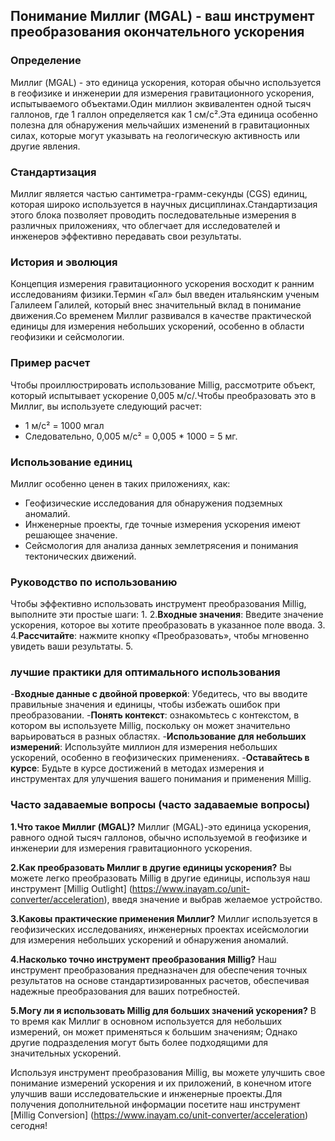 ## Понимание Миллиг (MGAL) - ваш инструмент преобразования окончательного ускорения

### Определение
Миллиг (MGAL) - это единица ускорения, которая обычно используется в геофизике и инженерии для измерения гравитационного ускорения, испытываемого объектами.Один миллион эквивалентен одной тысяч галлонов, где 1 галлон определяется как 1 см/с².Эта единица особенно полезна для обнаружения мельчайших изменений в гравитационных силах, которые могут указывать на геологическую активность или другие явления.

### Стандартизация
Миллиг является частью сантиметра-грамм-секунды (CGS) единиц, которая широко используется в научных дисциплинах.Стандартизация этого блока позволяет проводить последовательные измерения в различных приложениях, что облегчает для исследователей и инженеров эффективно передавать свои результаты.

### История и эволюция
Концепция измерения гравитационного ускорения восходит к ранним исследованиям физики.Термин «Гал» был введен итальянским ученым Галилеем Галилей, который внес значительный вклад в понимание движения.Со временем Миллиг развивался в качестве практической единицы для измерения небольших ускорений, особенно в области геофизики и сейсмологии.

### Пример расчет
Чтобы проиллюстрировать использование Millig, рассмотрите объект, который испытывает ускорение 0,005 м/с/.Чтобы преобразовать это в Миллиг, вы используете следующий расчет:
- 1 м/с² = 1000 мгал
- Следовательно, 0,005 м/с² = 0,005 * 1000 = 5 мг.

### Использование единиц
Миллиг особенно ценен в таких приложениях, как:
- Геофизические исследования для обнаружения подземных аномалий.
- Инженерные проекты, где точные измерения ускорения имеют решающее значение.
- Сейсмология для анализа данных землетрясения и понимания тектонических движений.

### Руководство по использованию
Чтобы эффективно использовать инструмент преобразования Millig, выполните эти простые шаги:
1.
2.**Входные значения**: Введите значение ускорения, которое вы хотите преобразовать в указанное поле ввода.
3.
4.**Рассчитайте**: нажмите кнопку «Преобразовать», чтобы мгновенно увидеть ваши результаты.
5.

### лучшие практики для оптимального использования
-**Входные данные с двойной проверкой**: Убедитесь, что вы вводите правильные значения и единицы, чтобы избежать ошибок при преобразовании.
-**Понять контекст**: ознакомьтесь с контекстом, в котором вы используете Millig, поскольку он может значительно варьироваться в разных областях.
-**Использование для небольших измерений**: Используйте миллион для измерения небольших ускорений, особенно в геофизических применениях.
-**Оставайтесь в курсе**: Будьте в курсе достижений в методах измерения и инструментах для улучшения вашего понимания и применения Millig.

### Часто задаваемые вопросы (часто задаваемые вопросы)

**1.Что такое Миллиг (MGAL)?**
Миллиг (MGAL)-это единица ускорения, равного одной тысяч галлонов, обычно используемой в геофизике и инженерии для измерения гравитационного ускорения.

**2.Как преобразовать Миллиг в другие единицы ускорения?**
Вы можете легко преобразовать Millig в другие единицы, используя наш инструмент [Millig Outlight] (https://www.inayam.co/unit-converter/acceleration), введя значение и выбрав желаемое устройство.

**3.Каковы практические применения Миллиг?**
Миллиг используется в геофизических исследованиях, инженерных проектах и ​​сейсмологии для измерения небольших ускорений и обнаружения аномалий.

**4.Насколько точно инструмент преобразования Millig?**
Наш инструмент преобразования предназначен для обеспечения точных результатов на основе стандартизированных расчетов, обеспечивая надежные преобразования для ваших потребностей.

**5.Могу ли я использовать Millig для больших значений ускорения?**
В то время как Миллиг в основном используется для небольших измерений, он может применяться к большим значениям; Однако другие подразделения могут быть более подходящими для значительных ускорений.

Используя инструмент преобразования Millig, вы можете улучшить свое понимание измерений ускорения и их приложений, в конечном итоге улучшив ваши исследовательские и инженерные проекты.Для получения дополнительной информации посетите наш инструмент [Millig Conversion] (https://www.inayam.co/unit-converter/acceleration) сегодня!